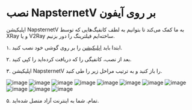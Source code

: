 # نصب NapsternetV بر روی آیفون

اپلیکیشن  NapsternetV به ما کمک می‌کند تا بتوانیم به لطف کانفیگ‌هایی که توسط XRay و یا V2Ray ساخته‌ایم فیلترینگ را دور بزنیم.

۱. ابتدا باید [اپلیکیشن](https://apps.apple.com/us/app/napsternetv/id1629465476) را بر روی گوشی خود نصب کنید. 

۲. بعد از نصب، کانفیگی را که دریافت کرده‌اید را کپی کنید.

۳. اپلیکیشن NapsternetV را باز کنید و به ترتیب مراحل زیر را طی کنید.


![image](https://user-images.githubusercontent.com/118040490/203471971-93a491a2-baf6-43db-b1a2-cc03ceb4b848.png)
![image](https://user-images.githubusercontent.com/118040490/203472122-3a93c76a-e3f9-473b-95e0-5a1ca8d5018f.png)
![image](https://user-images.githubusercontent.com/118040490/203472162-98fb4f17-c926-4949-89e4-0c9ec386266c.png)
![image](https://user-images.githubusercontent.com/118040490/203472239-53c4835b-0ff8-4143-b411-8b6ea0c5fd68.png)
![image](https://user-images.githubusercontent.com/118040490/203472289-00be72d6-ecd9-4149-9ea2-c8a62f304807.png)
![image](https://user-images.githubusercontent.com/118040490/203472331-daa46ab9-c25d-41d0-84a6-7318c8e6996b.png)
![image](https://user-images.githubusercontent.com/118040490/203472512-c5e12b83-780f-4e97-829e-d769016d106e.png)
![image](https://user-images.githubusercontent.com/118040490/203472557-6d8922d9-89fb-4238-a36d-959d5e77c127.png)
![image](https://user-images.githubusercontent.com/118040490/203472603-861b93fb-971c-4867-a2ed-eebd10a00931.png)
![image](https://user-images.githubusercontent.com/118040490/203472644-d54fa779-3e39-42c0-8df3-350960ce4637.png)
![image](https://user-images.githubusercontent.com/118040490/203472670-d3417774-ebb1-4ddc-91ea-4921630c0c21.png)

۵. تمام. شما به اینترنت آزاد متصل شده‌اید.
